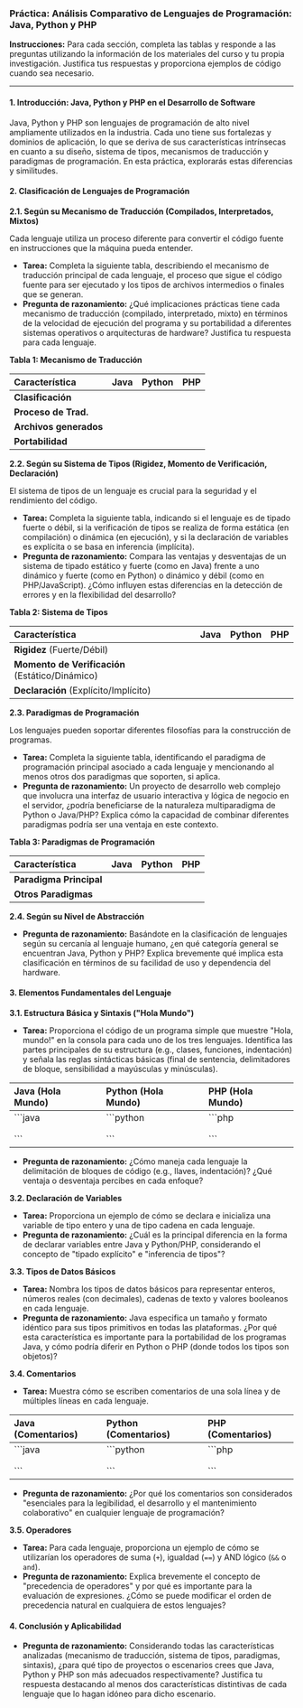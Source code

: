 

### **Práctica: Análisis Comparativo de Lenguajes de Programación: Java, Python y PHP**

**Instrucciones:** Para cada sección, completa las tablas y responde a las preguntas utilizando la información de los materiales del curso y tu propia investigación. Justifica tus respuestas y proporciona ejemplos de código cuando sea necesario.

---

#### **1. Introducción: Java, Python y PHP en el Desarrollo de Software**

Java, Python y PHP son lenguajes de programación de alto nivel ampliamente utilizados en la industria. Cada uno tiene sus fortalezas y dominios de aplicación, lo que se deriva de sus características intrínsecas en cuanto a su diseño, sistema de tipos, mecanismos de traducción y paradigmas de programación. En esta práctica, explorarás estas diferencias y similitudes.

#### **2. Clasificación de Lenguajes de Programación**

**2.1. Según su Mecanismo de Traducción (Compilados, Interpretados, Mixtos)**

Cada lenguaje utiliza un proceso diferente para convertir el código fuente en instrucciones que la máquina pueda entender.
*   **Tarea:** Completa la siguiente tabla, describiendo el mecanismo de traducción principal de cada lenguaje, el proceso que sigue el código fuente para ser ejecutado y los tipos de archivos intermedios o finales que se generan.
*   **Pregunta de razonamiento:** ¿Qué implicaciones prácticas tiene cada mecanismo de traducción (compilado, interpretado, mixto) en términos de la velocidad de ejecución del programa y su portabilidad a diferentes sistemas operativos o arquitecturas de hardware? Justifica tu respuesta para cada lenguaje.

**Tabla 1: Mecanismo de Traducción**

| Característica         | Java | Python | PHP  |
| :--------------------- | :--- | :----- | :--- |
| **Clasificación**      |      |        |      |
| **Proceso de Trad.**   |      |        |      |
| **Archivos generados** |      |        |      |
| **Portabilidad**       |      |        |      |

**2.2. Según su Sistema de Tipos (Rigidez, Momento de Verificación, Declaración)**

El sistema de tipos de un lenguaje es crucial para la seguridad y el rendimiento del código.
*   **Tarea:** Completa la siguiente tabla, indicando si el lenguaje es de tipado fuerte o débil, si la verificación de tipos se realiza de forma estática (en compilación) o dinámica (en ejecución), y si la declaración de variables es explícita o se basa en inferencia (implícita).
*   **Pregunta de razonamiento:** Compara las ventajas y desventajas de un sistema de tipado estático y fuerte (como en Java) frente a uno dinámico y fuerte (como en Python) o dinámico y débil (como en PHP/JavaScript). ¿Cómo influyen estas diferencias en la detección de errores y en la flexibilidad del desarrollo?

**Tabla 2: Sistema de Tipos**

| Característica                                  | Java | Python | PHP  |
| :---------------------------------------------- | :--- | :----- | :--- |
| **Rigidez** (Fuerte/Débil)                      |      |        |      |
| **Momento de Verificación** (Estático/Dinámico) |      |        |      |
| **Declaración** (Explícito/Implícito)           |      |        |      |

**2.3. Paradigmas de Programación**

Los lenguajes pueden soportar diferentes filosofías para la construcción de programas.
*   **Tarea:** Completa la siguiente tabla, identificando el paradigma de programación principal asociado a cada lenguaje y mencionando al menos otros dos paradigmas que soporten, si aplica.
*   **Pregunta de razonamiento:** Un proyecto de desarrollo web complejo que involucra una interfaz de usuario interactiva y lógica de negocio en el servidor, ¿podría beneficiarse de la naturaleza multiparadigma de Python o Java/PHP? Explica cómo la capacidad de combinar diferentes paradigmas podría ser una ventaja en este contexto.

**Tabla 3: Paradigmas de Programación**

| Característica          | Java | Python | PHP  |
| :---------------------- | :--- | :----- | :--- |
| **Paradigma Principal** |      |        |      |
| **Otros Paradigmas**    |      |        |      |

**2.4. Según su Nivel de Abstracción**

*   **Pregunta de razonamiento:** Basándote en la clasificación de lenguajes según su cercanía al lenguaje humano, ¿en qué categoría general se encuentran Java, Python y PHP? Explica brevemente qué implica esta clasificación en términos de su facilidad de uso y dependencia del hardware.

#### **3. Elementos Fundamentales del Lenguaje**

**3.1. Estructura Básica y Sintaxis ("Hola Mundo")**

*   **Tarea:** Proporciona el código de un programa simple que muestre "Hola, mundo!" en la consola para cada uno de los tres lenguajes. Identifica las partes principales de su estructura (e.g., clases, funciones, indentación) y señala las reglas sintácticas básicas (final de sentencia, delimitadores de bloque, sensibilidad a mayúsculas y minúsculas).

| Java (Hola Mundo) | Python (Hola Mundo) | PHP (Hola Mundo) |
| :---------------- | :------------------ | :--------------- |
| ```java           | ```python           | ```php           |
|                   |                     |                  |
|                   |                     |                  |
| ```               | ```                 | ```              |

*   **Pregunta de razonamiento:** ¿Cómo maneja cada lenguaje la delimitación de bloques de código (e.g., llaves, indentación)? ¿Qué ventaja o desventaja percibes en cada enfoque?

**3.2. Declaración de Variables**

*   **Tarea:** Proporciona un ejemplo de cómo se declara e inicializa una variable de tipo entero y una de tipo cadena en cada lenguaje.
*   **Pregunta de razonamiento:** ¿Cuál es la principal diferencia en la forma de declarar variables entre Java y Python/PHP, considerando el concepto de "tipado explícito" e "inferencia de tipos"?

**3.3. Tipos de Datos Básicos**

*   **Tarea:** Nombra los tipos de datos básicos para representar enteros, números reales (con decimales), cadenas de texto y valores booleanos en cada lenguaje.
*   **Pregunta de razonamiento:** Java especifica un tamaño y formato idéntico para sus tipos primitivos en todas las plataformas. ¿Por qué esta característica es importante para la portabilidad de los programas Java, y cómo podría diferir en Python o PHP (donde todos los tipos son objetos)?

**3.4. Comentarios**

*   **Tarea:** Muestra cómo se escriben comentarios de una sola línea y de múltiples líneas en cada lenguaje.

| Java (Comentarios) | Python (Comentarios) | PHP (Comentarios) |
| :----------------- | :------------------- | :---------------- |
| ```java            | ```python            | ```php            |
|                    |                      |                   |
|                    |                      |                   |
| ```                | ```                  | ```               |

*   **Pregunta de razonamiento:** ¿Por qué los comentarios son considerados "esenciales para la legibilidad, el desarrollo y el mantenimiento colaborativo" en cualquier lenguaje de programación?

**3.5. Operadores**

*   **Tarea:** Para cada lenguaje, proporciona un ejemplo de cómo se utilizarían los operadores de suma (`+`), igualdad (`==`) y AND lógico (`&&` o `and`).
*   **Pregunta de razonamiento:** Explica brevemente el concepto de "precedencia de operadores" y por qué es importante para la evaluación de expresiones. ¿Cómo se puede modificar el orden de precedencia natural en cualquiera de estos lenguajes?

#### **4. Conclusión y Aplicabilidad**

*   **Pregunta de razonamiento:** Considerando todas las características analizadas (mecanismo de traducción, sistema de tipos, paradigmas, sintaxis), ¿para qué tipo de proyectos o escenarios crees que Java, Python y PHP son más adecuados respectivamente? Justifica tu respuesta destacando al menos dos características distintivas de cada lenguaje que lo hagan idóneo para dicho escenario.

